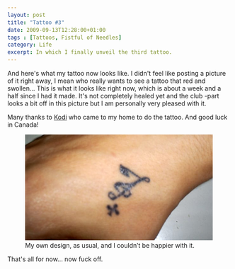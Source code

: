 ```yaml
---
layout: post
title: "Tattoo #3"
date: 2009-09-13T12:28:00+01:00
tags : [Tattoos, Fistful of Needles]
category: Life
excerpt: In which I finally unveil the third tattoo.
---
```

And here's what my tattoo now looks like. I didn't feel like posting a picture of it right away, I mean who really wants to see a tattoo that red and swollen... This is what it looks like right now, which is about a week and a half since I had it made. It's not completely healed yet and the club -part looks a bit off in this picture but I am personally very pleased with it.

Many thanks to [Kodi][fist] who came to my home to do the tattoo. And good luck in Canada!

<div>
<figure>
	<img src="/assets/posts/2009/september/tattoo-no-3/S503248asd3.jpg" alt="My tattoo: An amalgamation of a G-clef and a Seven of Clubs">
	<figcaption>My own design, as usual, and I couldn’t be happier with it.</figcaption>
</figure>
</div>

That's all for now... now fuck off.

[fist]: http://fistofneedles.com/
